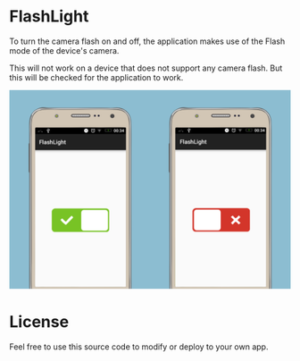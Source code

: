 # FlashLight

To turn the camera flash on and off, the application makes use of the Flash mode of the device's camera.

This will not work on a device that does not support any camera flash. But this will be checked for the application to work.

![FlashLight](https://raw.githubusercontent.com/whoisraibolt/FlashLight/master/mockup-flashlight.png)

# License

Feel free to use this source code to modify or deploy to your own app.
